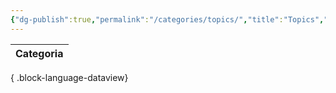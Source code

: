 ```yaml
---
{"dg-publish":true,"permalink":"/categories/topics/","title":"Topics","tags":["music","categories"],"created":"2025-03-11T08:31:02.925-05:00","updated":"2025-03-11T09:21:10.390-05:00"}
---
```



  

| Categoria |
| --------- |

{ .block-language-dataview}